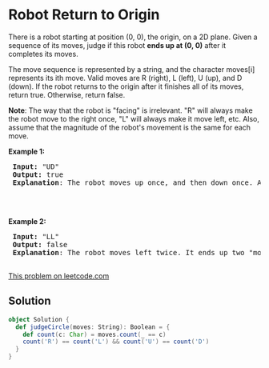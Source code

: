 # Robot Return to Origin

<p>There is a robot starting at position (0, 0), the origin, on a 2D plane. Given a sequence of its moves, judge if this robot <strong>ends up at (0, 0)</strong> after it completes its moves.</p>
 
 <p>The move sequence is represented by a string, and the character moves[i] represents its ith move. Valid moves are R (right), L (left), U (up), and D (down). If the robot returns to the origin after it finishes all of its moves, return true. Otherwise, return false.</p>
 
 <p><strong>Note</strong>: The way that the robot is &quot;facing&quot; is irrelevant. &quot;R&quot; will always make the robot move to the right once, &quot;L&quot; will always make it move left, etc. Also, assume that the magnitude of the robot&#39;s movement is the same for each move.</p>
 
 <p><b>Example 1:</b></p>
 
 <pre>
 <b>Input:</b> &quot;UD&quot;
 <b>Output:</b> true 
 <strong>Explanation</strong>: The robot moves up once, and then down once. All moves have the same magnitude, so it ended up at the origin where it started. Therefore, we return true.
 </pre>
 
 <p>&nbsp;</p>
 
 <p><b>Example 2:</b></p>
 
 <pre>
 <b>Input:</b> &quot;LL&quot;
 <b>Output:</b> false
 <strong>Explanation</strong>: The robot moves left twice. It ends up two &quot;moves&quot; to the left of the origin. We return false because it is not at the origin at the end of its moves.
 </pre>


[This problem on leetcode.com](https://leetcode.com/problems/robot-return-to-origin/)

## Solution

```scala
object Solution {
  def judgeCircle(moves: String): Boolean = {
    def count(c: Char) = moves.count(_ == c)
    count('R') == count('L') && count('U') == count('D')
  }
}
```
